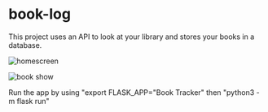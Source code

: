 # book-log
This project uses an API to look at your library and stores your books in a database.

![homescreen](https://user-images.githubusercontent.com/84941950/215902527-dc5b4c18-9024-4fbc-97a4-30272f17614b.png)

![book show](https://user-images.githubusercontent.com/84941950/215902523-e7f28488-2b1d-4165-82de-032e8bd47753.png)

Run the app by using "export FLASK_APP="Book Tracker" then "python3 -m flask run"



